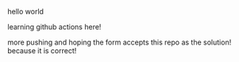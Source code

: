 hello world


learning github actions here!

more pushing and hoping the form accepts this repo as the solution! because it is correct!
